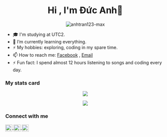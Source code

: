 <h1 align="center">Hi , I'm Đức Anh💙 </h1>
<p align="center"> <img src="https://komarev.com/ghpvc/?username=anhtran123-max&label=Views&color=blue&style=plastic" alt="anhtran123-max" /> </p>


- 🎓 I'm studying at UTC2.
- 🌱 I’m currently learning everything.
- ⚡ My hobbies: exploring, coding in my spare time.
- 📫 How to reach me: [Facebook](https://www.facebook.com/Helianthussss) , [Email](mailto:anhtrankoc@gmail.com)
- ⚡ Fun fact: I spend almost 12 hours listening to songs and coding every day.


### My stats card

<p align="center">
    <img src="https://github-readme-stats.vercel.app/api/top-langs/?username=Helianthusss&hide_border=true&langs_count=8&hide=html,css&layout=compact&bg_color=DEG,3a1c71,d76d77,ffaf7b&title_color=FFE4E1&text_color=ffff" />
<p align="center">
    <img src="https://github-readme-stats.sabesansathananthan.vercel.app/api?username=Helianthusss&show_icons=true&hide_border=true&count_private=true&include_all_commits=true&bg_color=DEG,3a1c71,d76d77,ffaf7b&title_color=FFE4E1&text_color=ffff&icon_color=ffc61c" />




### Connect with me

<a href="https://www.facebook.com/Helianthussss">
  <img align="center" alt="TranDucAnh's Facebook" width="22px" src="https://cdn.jsdelivr.net/npm/simple-icons@v3/icons/facebook.svg" />
</a>
<a href="https://www.instagram.com/anhtran.dev/">
  <img align="center" alt="TranDucAnh's Instagram" width="22px" src="https://cdn.jsdelivr.net/npm/simple-icons@v3/icons/instagram.svg" />
</a>
<a href="https://www.linkedin.com/in/anhtrancntt/">
  <img align="center" alt="TranDucAnh's Linkdein" width="22px" src="https://cdn.jsdelivr.net/npm/simple-icons@v3/icons/linkedin.svg" />
</a>
